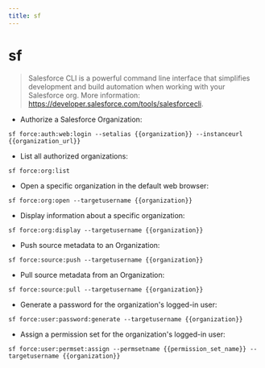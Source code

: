 ```yaml
---
title: sf
---
```

# sf

> Salesforce CLI is a powerful command line interface that simplifies development and build automation when working with your Salesforce org.
> More information: <https://developer.salesforce.com/tools/salesforcecli>.

- Authorize a Salesforce Organization:

`sf force:auth:web:login --setalias {{organization}} --instanceurl {{organization_url}}`

- List all authorized organizations:

`sf force:org:list`

- Open a specific organization in the default web browser:

`sf force:org:open --targetusername {{organization}}`

- Display information about a specific organization:

`sf force:org:display --targetusername {{organization}}`

- Push source metadata to an Organization:

`sf force:source:push --targetusername {{organization}}`

- Pull source metadata from an Organization:

`sf force:source:pull --targetusername {{organization}}`

- Generate a password for the organization's logged-in user:

`sf force:user:password:generate --targetusername {{organization}}`

- Assign a permission set for the organization's logged-in user:

`sf force:user:permset:assign --permsetname {{permission_set_name}} --targetusername {{organization}}`

